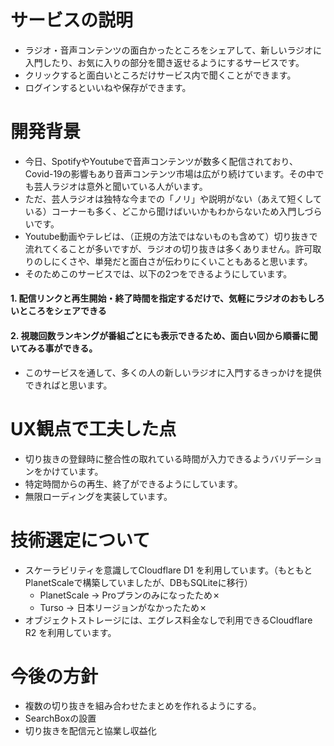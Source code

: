 # サービスの説明
  - ラジオ・音声コンテンツの面白かったところをシェアして、新しいラジオに入門したり、お気に入りの部分を聞き返せるようにするサービスです。
  - クリックすると面白いところだけサービス内で聞くことができます。
  - ログインするといいねや保存ができます。
# 開発背景
  - 今日、SpotifyやYoutubeで音声コンテンツが数多く配信されており、Covid-19の影響もあり音声コンテンツ市場は広がり続けています。その中でも芸人ラジオは意外と聞いている人がいます。
  - ただ、芸人ラジオは独特な今までの「ノリ」や説明がない（あえて短くしている）コーナーも多く、どこから聞けばいいかもわからないため入門しづらいです。
  - Youtube動画やテレビは、（正規の方法ではないものも含めて）切り抜きで流れてくることが多いですが、ラジオの切り抜きは多くありません。許可取りのしにくさや、単発だと面白さが伝わりにくいこともあると思います。
  - そのためこのサービスでは、以下の2つをできるようにしています。
  #### 1. 配信リンクと再生開始・終了時間を指定するだけで、気軽にラジオのおもしろいところをシェアできる
  #### 2. 視聴回数ランキングが番組ごとにも表示できるため、面白い回から順番に聞いてみる事ができる。
  - このサービスを通して、多くの人の新しいラジオに入門するきっかけを提供できればと思います。
# UX観点で工夫した点
- 切り抜きの登録時に整合性の取れている時間が入力できるようバリデーションをかけています。
- 特定時間からの再生、終了ができるようにしています。
- 無限ローディングを実装しています。
# 技術選定について
- スケーラビリティを意識してCloudflare D1 を利用しています。（もともとPlanetScaleで構築していましたが、DBもSQLiteに移行）
	- PlanetScale → Proプランのみになったため✗
	- Turso → 日本リージョンがなかったため✗
- オブジェクトストレージには、エグレス料金なしで利用できるCloudflare R2 を利用しています。
# 今後の方針
- 複数の切り抜きを組み合わせたまとめを作れるようにする。
- SearchBoxの設置
- 切り抜きを配信元と協業し収益化
